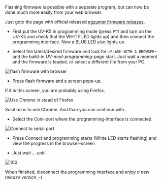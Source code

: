Flashing firmware is possible with a separate program, but can now be done much more easily from your web browser.

Just goto the page with official released [egzumer firmware releases](https://github.com/egzumer/uv-k5-firmware-custom/releases).

* First put the UV-K5 in programming mode (press `PTT` and turn on the UV-K5 and check that the WHITE LED lights up) and then connect the programming interface. Now a BLUE LED also lights up.

* Select the latest/desired firmware and look for 
 `🗲FLASH WITH A BROWSER🗲`
and the build-in _UV-mod-programming-page_ start.
Just wait a moment and the firmware is loaded, or select a different file from your PC. 

![flash firmware with browser](https://github.com/egzumer/uv-k5-firmware-custom/assets/148579604/c24ea880-cecd-4477-b89c-7988f61d5e15)

* Press flash firmware and a screen pops-up.

If it is this screen, you are probably using Firefox.

![Use Chrome in stead of Firefox](https://github.com/egzumer/uv-k5-firmware-custom/assets/148579604/086b5025-3058-49b5-8762-fa6e095f6706)

Solution is to use Chrome.
And than you can continue with ..

* Select the Com-port where the programming-interface is connected.

![Connect to serial port](https://github.com/egzumer/uv-k5-firmware-custom/assets/148579604/476b88e3-4d46-43bd-a954-c4673fa6dd7e)

* Press Connect and programming starts (White LED starts flashing) and view the progress in the browser-screen

* Just wait ... until

![100](https://github.com/egzumer/uv-k5-firmware-custom/assets/148579604/4cbcf252-dab0-45f8-b106-f753156eb95c)

When finished, disconnect the programming interface and _enjoy a new release version_ ;-)






